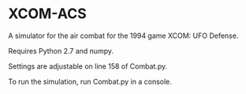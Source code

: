 XCOM-ACS
========

A simulator for the air combat for the 1994 game XCOM: UFO Defense.

Requires Python 2.7 and numpy.

Settings are adjustable on line 158 of Combat.py.

To run the simulation, run Combat.py in a console.
